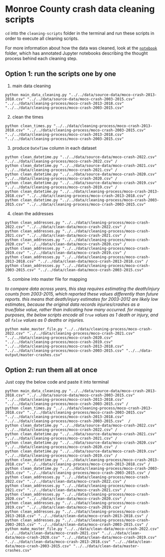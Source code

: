 # Monroe County crash data cleaning scripts

`cd` into the `cleaning-scripts` folder in the terminal and run these scripts in order to execute all cleaning scripts.

For more information about how the data was cleaned, look at the [`notebook`](../notebooks) folder, which has annotated Jupyter notebooks describing the thought process behind each cleaning step.

## Option 1: run the scripts one by one

1. main data cleaning
```curl
python main_data_cleaning.py "../../data/source-data/moco-crash-2013-2018.csv" "../../data/source-data/moco-crash-2003-2015.csv" "../../data/cleaning-process/moco-crash-2013-2018.csv" "../../data/cleaning-process/moco-crash-2003-2015.csv"
```
2. clean the times
```curl
python clean_times.py "../../data/cleaning-process/moco-crash-2013-2018.csv" "../../data/cleaning-process/moco-crash-2003-2015.csv" "../../data/cleaning-process/moco-crash-2013-2018.csv" "../../data/cleaning-process/moco-crash-2003-2015.csv"  
```
3. produce `DateTime` column in each dataset
```curl
python clean_datetime.py "../../data/source-data/moco-crash-2022.csv" "../../data/cleaning-process/moco-crash-2022.csv" /
python clean_datetime.py "../../data/source-data/moco-crash-2021.csv" "../../data/cleaning-process/moco-crash-2021.csv" /
python clean_datetime.py "../../data/source-data/moco-crash-2020.csv" "../../data/cleaning-process/moco-crash-2020.csv" /
python clean_datetime.py "../../data/source-data/moco-crash-2019.csv" "../../data/cleaning-process/moco-crash-2019.csv" / 
python clean_datetime.py "../../data/cleaning-process/moco-crash-2013-2018.csv" "../../data/cleaning-process/moco-crash-2013-2018.csv" / 
python clean_datetime.py "../../data/cleaning-process/moco-crash-2003-2015.csv" "../../data/cleaning-process/moco-crash-2003-2015.csv"
```
4. clean the addresses
```curl
python clean_addresses.py "../../data/cleaning-process/moco-crash-2022.csv" "../../data/clean-data/moco-crash-2022.csv" /
python clean_addresses.py "../../data/cleaning-process/moco-crash-2021.csv" "../../data/clean-data/moco-crash-2021.csv" /
python clean_addresses.py "../../data/cleaning-process/moco-crash-2020.csv" "../../data/clean-data/moco-crash-2020.csv" /
python clean_addresses.py "../../data/cleaning-process/moco-crash-2019.csv" "../../data/clean-data/moco-crash-2019.csv" /
python clean_addresses.py "../../data/cleaning-process/moco-crash-2013-2018.csv" "../../data/clean-data/moco-crash-2013-2018.csv" /
python clean_addresses.py "../../data/cleaning-process/moco-crash-2003-2015.csv" "../../data/clean-data/moco-crash-2003-2015.csv" 
```
5. combine into master file for mapping 

*to compare data across years, this step requires estimating the death/injury counts from 2003-2015, which reported these values differently than future reports. this means that death/injury estimates for 2003-2012 are likely low estimates, because the original data records injuries/crashes as a true/false value, rather than indicating how many occurred. for mapping purposes, the below scripts encode all `true` values as 1 death or injury, and all `false` values as 0 deaths or injuries.*
```curl
python make_master_file.py "../../data/cleaning-process/moco-crash-2022.csv" "../../data/cleaning-process/moco-crash-2021.csv" "../../data/cleaning-process/moco-crash-2020.csv" "../../data/cleaning-process/moco-crash-2019.csv" "../../data/cleaning-process/moco-crash-2013-2018.csv" "../../data/cleaning-process/moco-crash-2003-2015.csv" "../../data-output/master-crashes.csv"
```

## Option 2: run them all at once
Just copy the below code and paste it into terminal
```curl
python main_data_cleaning.py "../../data/source-data/moco-crash-2013-2018.csv" "../../data/source-data/moco-crash-2003-2015.csv" "../../data/cleaning-process/moco-crash-2013-2018.csv" "../../data/cleaning-process/moco-crash-2003-2015.csv" /
python clean_times.py "../../data/cleaning-process/moco-crash-2013-2018.csv" "../../data/cleaning-process/moco-crash-2003-2015.csv" "../../data/cleaning-process/moco-crash-2013-2018.csv" "../../data/cleaning-process/moco-crash-2003-2015.csv"  /
python clean_datetime.py "../../data/source-data/moco-crash-2022.csv" "../../data/cleaning-process/moco-crash-2022.csv" /
python clean_datetime.py "../../data/source-data/moco-crash-2021.csv" "../../data/cleaning-process/moco-crash-2021.csv" /
python clean_datetime.py "../../data/source-data/moco-crash-2020.csv" "../../data/cleaning-process/moco-crash-2020.csv" /
python clean_datetime.py "../../data/source-data/moco-crash-2019.csv" "../../data/cleaning-process/moco-crash-2019.csv" / 
python clean_datetime.py "../../data/cleaning-process/moco-crash-2013-2018.csv" "../../data/cleaning-process/moco-crash-2013-2018.csv" / 
python clean_datetime.py "../../data/cleaning-process/moco-crash-2003-2015.csv" "../../data/cleaning-process/moco-crash-2003-2015.csv" /
python clean_addresses.py "../../data/cleaning-process/moco-crash-2022.csv" "../../data/clean-data/moco-crash-2022.csv" /
python clean_addresses.py "../../data/cleaning-process/moco-crash-2021.csv" "../../data/clean-data/moco-crash-2021.csv" /
python clean_addresses.py "../../data/cleaning-process/moco-crash-2020.csv" "../../data/clean-data/moco-crash-2020.csv" /
python clean_addresses.py "../../data/cleaning-process/moco-crash-2019.csv" "../../data/clean-data/moco-crash-2019.csv" /
python clean_addresses.py "../../data/cleaning-process/moco-crash-2013-2018.csv" "../../data/clean-data/moco-crash-2013-2018.csv" /
python clean_addresses.py "../../data/cleaning-process/moco-crash-2003-2015.csv" "../../data/clean-data/moco-crash-2003-2015.csv" /
python make_master_file.py "../../data/clean-data/moco-crash-2022.csv" "../../data/clean-data/moco-crash-2021.csv" "../../data/clean-data/moco-crash-2020.csv" "../../data/clean-data/moco-crash-2019.csv" "../../data/clean-data/moco-crash-2013-2018.csv" "../../data/clean-data/moco-crash-2003-2015.csv" "../../data/clean-data/master-crashes.csv" 
```
